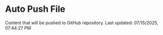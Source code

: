 # Auto Push File

Content that will be pushed to GitHub repository.
Last updated: 07/15/2025, 07:44:27 PM